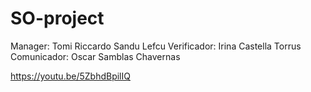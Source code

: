 # SO-project

Manager: Tomi Riccardo Sandu Lefcu
Verificador: Irina Castella Torrus
Comunicador: Oscar Samblas Chavernas

https://youtu.be/5ZbhdBpilIQ
